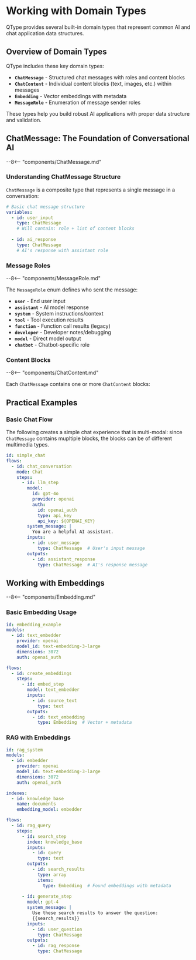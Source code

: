 # Working with Domain Types

QType provides several built-in domain types that represent common AI and chat application data structures. 

## Overview of Domain Types

QType includes these key domain types:

- **`ChatMessage`** - Structured chat messages with roles and content blocks
- **`ChatContent`** - Individual content blocks (text, images, etc.) within messages  
- **`Embedding`** - Vector embeddings with metadata
- **`MessageRole`** - Enumeration of message sender roles

These types help you build robust AI applications with proper data structure and validation.

## ChatMessage: The Foundation of Conversational AI

--8<-- "components/ChatMessage.md"

### Understanding ChatMessage Structure

`ChatMessage` is a composite type that represents a single message in a conversation:

```yaml
# Basic chat message structure
variables:
  - id: user_input
    type: ChatMessage
    # Will contain: role + list of content blocks
    
  - id: ai_response  
    type: ChatMessage
    # AI's response with assistant role
```

### Message Roles

--8<-- "components/MessageRole.md"

The `MessageRole` enum defines who sent the message:

- **`user`** - End user input
- **`assistant`** - AI model response  
- **`system`** - System instructions/context
- **`tool`** - Tool execution results
- **`function`** - Function call results (legacy)
- **`developer`** - Developer notes/debugging
- **`model`** - Direct model output
- **`chatbot`** - Chatbot-specific role

### Content Blocks

--8<-- "components/ChatContent.md"

Each `ChatMessage` contains one or more `ChatContent` blocks:

## Practical Examples

### Basic Chat Flow

The following creates a simple chat experience that is multi-modal: since `ChatMessage` contains mupltiple blocks, the blocks can be of different multimedia types.

```yaml
id: simple_chat
flows:
  - id: chat_conversation
    mode: Chat
    steps:
      - id: llm_step
        model:
          id: gpt-4o
          provider: openai
          auth:
            id: openai_auth
            type: api_key
            api_key: ${OPENAI_KEY}
        system_message: |
          You are a helpful AI assistant.
        inputs:
          - id: user_message
            type: ChatMessage  # User's input message
        outputs:
          - id: assistant_response
            type: ChatMessage  # AI's response message
```

## Working with Embeddings

--8<-- "components/Embedding.md"

### Basic Embedding Usage

```yaml
id: embedding_example
models:
  - id: text_embedder
    provider: openai
    model_id: text-embedding-3-large
    dimensions: 3072
    auth: openai_auth

flows:
  - id: create_embeddings
    steps:
      - id: embed_step
        model: text_embedder
        inputs:
          - id: source_text
            type: text
        outputs:
          - id: text_embedding
            type: Embedding  # Vector + metadata
```

### RAG with Embeddings

```yaml
id: rag_system
models:
  - id: embedder
    provider: openai
    model_id: text-embedding-3-large
    dimensions: 3072
    auth: openai_auth

indexes:
  - id: knowledge_base
    name: documents
    embedding_model: embedder

flows:
  - id: rag_query
    steps:
      - id: search_step
        index: knowledge_base
        inputs:
          - id: query
            type: text
        outputs:
          - id: search_results
            type: array
            items:
              type: Embedding  # Found embeddings with metadata
      
      - id: generate_step
        model: gpt-4
        system_message: |
          Use these search results to answer the question:
          {{search_results}}
        inputs:
          - id: user_question
            type: ChatMessage
        outputs:
          - id: rag_response
            type: ChatMessage
```
